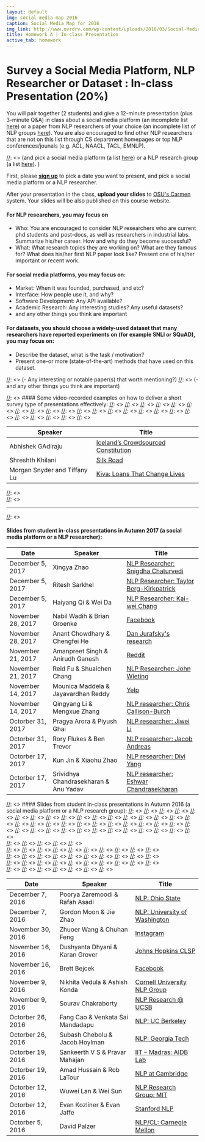 ```yaml
---
layout: default
img: social-media-map-2016
caption: Social Media Map for 2016
img_link: http://www.ovrdrv.com/wp-content/uploads/2016/03/Social-Media-Map-2016.pdf
title: Homework A | In-class Presentation
active_tab: homework
---
```




Survey a Social Media Platform, NLP Researcher or Dataset <span class="text-muted">: In-class Presentation (20%)</span> 
=============================================================

You will pair together (2 students) and give a 12-minute presentation (plus 3-minute Q&A) in class about a social media platform (an incomplete list [here](http://www.ovrdrv.com/wp-content/uploads/2016/03/Social-Media-Map-2016.pdf)) or a paper from NLP researchers of your choice (an incomplete list of NLP groups [here](https://www.quora.com/Which-are-the-best-schools-for-studying-natural-language-processing)). You are also encouraged to find other NLP researchers that are not on this list through CS department homepages or top NLP conferences/jounals (e.g. ACL, NAACL, TACL, EMNLP). 

[//]: <> (on a social media platform or a NLP researcher of your choice.)
[//]: <> (and pick a social media platform (a list [here](http://www.ovrdrv.com/wp-content/uploads/2016/03/Social-Media-Map-2016.pdf)) or a NLP research group (a list [here](https://www.quora.com/Which-are-the-best-schools-for-studying-natural-language-processing)). )

First, please **[sign up](https://docs.google.com/spreadsheets/d/1QoL4ai4x6MCtxFSFnP7ViPG-hIXO8Qq1OXJYZ9lp-Ew/edit?usp=sharing)** to pick a date you want to present, and pick a social media platform or a NLP researcher. 

After your presentation in the class, **upload your slides** to [OSU's Carmen](https://carmen.osu.edu/) system. Your slides will be also published on this course website. 

#### For NLP researchers, you may focus on

- Who: You are encouraged to consider NLP researchers who are current phd students and post-docs, as well as researchers in industrial labs. Summarize his/her career. How and why do they become successful?
- What: What research topics they are working on? What are they famous for? What does his/her first NLP paper look like? Present one of his/her important or recent work.  

#### For social media platforms, you may focus on:

- Market: When it was founded, purchased, and etc?
- Interface: How people use it, and why?
- Software Development: Any API available?
- Academic Research: Any interesting studies? Any useful datasets?
- and any other things you think are important

#### For datasets, you should choose a widely-used dataset that many researchers have reported experiments on (for example SNLI or SQuAD), you may focus on:

- Describe the dataset, what is the task / motivation?
- Present one-or more (state-of-the-art) methods that have used on this dataset.

[//]: <> (#### For NLP research groups, you may focus on:)

[//]: <> (- Who? What are the prominent researchers, famous students or alumni?)
[//]: <> (- What do they do? What research topics they are working on?)
[//]: <> (- Any interesting or notable paper(s) that worth mentioning?)
[//]: <> (- and any other things you think are important)

[//]: <hr>

[//]: <>  #### Some video-recorded examples on how to deliver a short survey type of presentations effectively: 
[//]: <> 
[//]: <>   <table class="table table-striped">
[//]: <>     <thead>
[//]: <>       <tr>
[//]: <>         <th>Speaker</th>
[//]: <>         <th>Title</th>
[//]: <>       </tr>
[//]: <>     </thead>
[//]: <>     <tbody>
[//]: <>       <tr>
[//]: <>         <td>Abhishek GAdiraju</td>
[//]: <>         <td><a href="https://vimeo.com/106347045">Iceland’s Crowdsourced Constitution</a></td>
[//]: <>       </tr>
[//]: <>       <tr>
[//]: <>         <td>Shreshth Khilani</td>
[//]: <>         <td><a href="https://vimeo.com/106529777">Silk Road</a></td>
[//]: <>       </tr>
[//]: <>       <tr>
[//]: <>         <td>Morgan Snyder and Tiffany Lu</td>
[//]: <>         <td><a href="https://vimeo.com/106435795">Kiva: Loans That Change Lives</a></td>
[//]: <>       </tr>
[//]: <>     </tbody>
[//]: <>   </table>
[//]: <>  
[//]: <> <hr>
[//]: <> 
#### Slides from student in-class presentations in Autumn 2017 (a social media platform or a NLP researcher): 

 
   <table class="table table-striped">
     <thead>
       <tr>
         <th> Date </th>
         <th>Speaker</th>
         <th>Title</th>
       </tr>
     </thead>
     <tbody>
     	<tr>
         <td>December 5, 2017</td>
         <td>Xingya Zhao</td>
         <td><a href="./slides/students_2017/cse5539pre_xzhao.pdf">NLP Researcher: Snigdha Chaturvedi</a></td>
       </tr>
     	<tr>
         <td>December 5, 2017</td>
         <td>Ritesh Sarkhel</td>
         <td><a href="./slides/students_2017/Presentation.pdf">NLP Researcher: Taylor Berg-Kirkpatrick</a></td>
       </tr>
     	<tr>
         <td>December 5, 2017</td>
         <td>Haiyang Qi & Wei Da</td>
         <td><a href="./slides/students_2017/Presentation2.pdf">NLP Researcher: Kai-wei Chang</a></td>
       </tr>
     	<tr>
         <td>November 28, 2017</td>
         <td>Nabil Wadih & Brian Groenke</td>
         <td><a href="./slides/students_2017/Facebook_NLP.pdf">Facebook</a></td>
       </tr>
     	<tr>
         <td>November 28, 2017</td>
         <td>Anant Chowdhary & Chengfei He</td>
         <td><a href="./slides/students_2017/NLP_presentation.pdf">Dan Jurafsky's research</a></td>
       </tr>
     	<tr>
         <td>November 21, 2017</td>
         <td>Amanpreet Singh & Anirudh Ganesh</td>
         <td><a href="./slides/students_2017/Reddit_Presentation.pdf">Reddit</a></td>
       </tr>
     	<tr>
         <td>November 21, 2017</td>
         <td>Reid Fu & Shuaichen Chang</td>
         <td><a href="./slides/students_2017/5539_presentation.pdf">NLP Researcher: John Wieting</a></td>
       </tr>
     	<tr>
         <td>November 14, 2017</td>
         <td>Mounica Maddela & Jayavardhan Reddy</td>
         <td><a href="./slides/students_2017/Inclass_ Presentation_Mounica_Jayavardhan.pdf">Yelp</a></td>
       </tr>
         <tr>
         <td>November 14, 2017</td>
         <td>Qingyang Li & Mengxue Zhang</td>
         <td><a href="./slides/students_2017/Social_Media_Presentation.ppt">NLP researcher: Chris Callison-Burch</a></td>
       </tr>
       <tr>
         <td>Octorber 31, 2017</td>
         <td>Pragya Arora & Piyush Ghai</td>
         <td><a href="./slides/students_2017/Jiwei Li_NLP_Researcher.pdf">NLP researcher: Jiwei Li</a></td>
       </tr>
       <tr>
         <td>Octorber 31, 2017</td>
         <td>Rory Flukes & Ben Trevor</td>
         <td><a href="./slides/students_2017/Social_Media_Presentation.pdf">NLP researcher: Jacob Andreas</a></td>
       </tr>
       <tr>
         <td>Octorber 17, 2017</td>
         <td>Kun Jin & Xiaohu Zhao</td>
         <td><a href="./slides/students_2017/Presentation.pptx">NLP researcher: Diyi Yang</a></td>
       </tr>
         <tr>
         <td>Octorber 17, 2017</td>
         <td>Srividhya Chandrasekharan & Anu Yadav</td>
         <td><a href="./slides/students_2017/In-class presentation_Anu_Srividhya.pdf">NLP researcher: Eshwar Chandrasekharan</a></td>
       </tr>
     </tbody>
   </table>
   
[//]: <> #### Slides from student in-class presentations in Autumn 2016 (a social media platform or a NLP research group): 
[//]: <> 
[//]: <> 
[//]: <>   <table class="table table-striped">
[//]: <>     <thead>
[//]: <>       <tr>
[//]: <>         <th> Date </th>
[//]: <>         <th>Speaker</th>
[//]: <>         <th>Title</th>
[//]: <>       </tr>
[//]: <>     </thead>
[//]: <>     <tbody>
[//]: <>         <tr>
[//]: <>         <td>December 7, 2016</td>
[//]: <>         <td>Poorya Zaremoodi & Rafah Asadi</td>
[//]: <>         <td><a href="./slides/students/OSU_NLP_group.pdf">NLP: Ohio State</a></td>
[//]: <>       </tr>
[//]: <>         <tr>
[//]: <>         <td>December 7, 2016</td>
[//]: <>         <td>Gordon Moon & Jie Zhao</td>
[//]: <>         <td><a href="./slides/students/NLP_UW_gordon_jie.pdf">NLP: University of Washington</a></td>
[//]: <>       </tr>
[//]: <>         <tr>
[//]: <>         <td>November 30, 2016</td>
[//]: <>         <td>Zhuoer Wang & Chuhan Feng</td>
[//]: <>         <td><a href="./slides/students/Instagram.pdf">Instagram</a></td>
[//]: <>       </tr>
[//]: <>         <tr>
[//]: <>         <td>November 16, 2016</td>
[//]: <>         <td>Dushyanta Dhyani & Karan Grover</td>
[//]: <>         <td><a href="./slides/students/JHU_CLSP.pdf">Johns Hopkins CLSP</a></td>
[//]: <>       </tr>
[//]: <>         <tr>
[//]: <>         <td>November 16, 2016</td>
[//]: <>         <td>Brett Bejcek</td>
[//]: <>         <td><a href="./slides/students/Facebook.pdf">Facebook</a></td>
[//]: <>       </tr>
[//]: <>         <tr>
[//]: <>         <td>November 9, 2016</td>
[//]: <>         <td>Nikhita Vedula & Ashish Konda</td>
[//]: <>         <td><a href="./slides/students/CSE5539Presentation_ashish_nikhita.pdf">Cornell University NLP Group</a></td>
[//]: <>       </tr>      
[//]: <>         <tr>
[//]: <>         <td>November 9, 2016</td>
[//]: <>         <td>Sourav Chakraborty</td>
[//]: <>         <td><a href="./slides/students/chakrabs_5539.pdf">NLP Research @ UCSB</a></td>
[//]: <>       </tr>   
[//]: <>         <tr>
[//]: <>         <td>Octorber 26, 2016</td>
[//]: <>         <td>Fang Cao & Venkata Sai Mandadapu</td>
[//]: <>         <td><a href="./slides/students/NLP-UCB.pdf">NLP: UC Berkeley</a></td>
[//]: <>       </tr>
[//]: <>         <tr>
[//]: <>         <td>Octorber 26, 2016</td>
[//]: <>         <td>Subash Chebolu & Jacob Hoylman</td>
[//]: <>         <td><a href="./slides/students/NLP_Georgia_Tech.pdf">NLP: Georgia Tech</a></td>
[//]: <>       </tr>  
[//]: <>         <tr>
[//]: <>         <td>Octorber 19, 2016</td>
[//]: <>         <td>Sankeerth V S & Pravar Mahajan</td>
[//]: <>         <td><a href="./slides/students/IIT_Madras.pdf">IIT – Madras: AIDB Lab</a></td>
[//]: <>       </tr>
[//]: <>         <tr>
[//]: <>         <td>Octorber 19, 2016</td>
[//]: <>         <td>Amad Hussain & Rob LaTour</td>
[//]: <>         <td><a href="./slides/students/NLP_at_Cambridge.pdf">NLP at Cambridge</a></td>
[//]: <>       </tr>  
[//]: <>         <tr>
[//]: <>         <td>Octorber 12, 2016</td>
[//]: <>         <td>Wuwei Lan & Wei Sun</td>
[//]: <>         <td><a href="./slides/students/MIT_NLP_Group_WuweiLan_WeiSun.pdf">NLP Research Group: MIT</a></td>
[//]: <>       </tr>
[//]: <>       <tr>
[//]: <>         <td>Octorber 12, 2016</td>
[//]: <>         <td>Evan Kozliner & Evan Jaffe</td>
[//]: <>         <td><a href="./slides/students/Stanford_NLP.pdf">Stanford NLP</a></td>
[//]: <>       </tr>  
[//]: <>         <tr>
[//]: <>         <td>Octorber 5, 2016</td>
[//]: <>         <td>David Palzer</td>
[//]: <>         <td><a href="./slides/students/davidpalzer_138983_1104729_NLP.pdf">NLP/CL: Carnegie Mellon</a></td>
[//]: <>       </tr>
[//]: <>     </tbody>
[//]: <>   </table>

